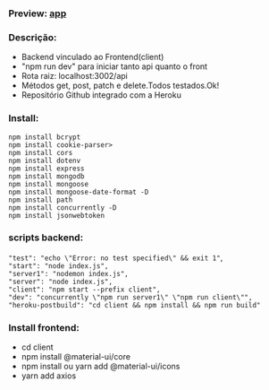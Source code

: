### Preview: [app](https://app-produtos-delivery.herokuapp.com/home)
### Descrição:
- Backend vinculado ao Frontend(client)<br>
- "npm run dev" para iniciar tanto api quanto o front<br>
- Rota raiz: localhost:3002/api<br>
- Métodos get, post, patch e delete.Todos testados.Ok!<br> 
- Repositório Github integrado com a Heroku<br>

### Install:
`npm install bcrypt`<br>
`npm install cookie-parser>`<br>
`npm install cors`<br>
`npm install dotenv`<br>
`npm install express`<br>
`npm install mongodb`<br>
`npm install mongoose`<br>
`npm install mongoose-date-format -D`<br>
`npm install path`<br>
`npm install concurrently -D`<br>
`npm install jsonwebtoken`<br>

### scripts backend:
<!-- `"client": "npm start --prefix client",`<br>
 `"dev": "concurrently \"npm run server\" \"npm run client\"",`<br>    
 `"server": "nodemon index.js",`<br>
 `"start": "node index.js",`<br>
 `"heroku-postbuild": "cd client && npm install && npm run build"`<br> -->
 `"test": "echo \"Error: no test specified\" && exit 1"`,<br>
    `"start": "node index.js",`<br>
    `"server1": "nodemon index.js",`<br>
    `"server": "node index.js",`<br>
    `"client": "npm start --prefix client",`<br>
    `"dev": "concurrently \"npm run server1\" \"npm run client\"",`<br>
    `"heroku-postbuild": "cd client && npm install && npm run build"`<br>

 ### Install frontend:
 * cd client<br>
 * npm install @material-ui/core<br>
 * npm install ou yarn add @material-ui/icons<br>
 * yarn add axios<br>




